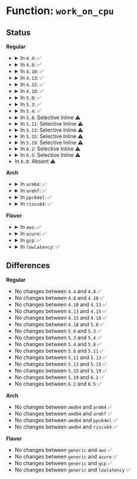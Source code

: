 # Function: <code>work_on_cpu</code>

## Status
<b>Regular</b>
<ul>
<li>
<details>
<summary>In <code>4.4</code>: ✅</summary>

```c
long int work_on_cpu(int cpu, long int (*fn)(void *), void *arg);
```

**Collision:** Unique Global

**Inline:** No

**Transformation:** False

**Instances:**

```
In kernel/workqueue.c (ffffffff8109b020)
Location: kernel/workqueue.c:4610
Inline: False
Direct callers:
  - arch/x86/kernel/acpi/cstate.c:acpi_processor_ffh_cstate_probe
  - drivers/pci/pci-driver.c:pci_device_probe
  - drivers/acpi/processor_throttling.c:acpi_processor_set_throttling
  - drivers/acpi/processor_throttling.c:acpi_processor_set_throttling
  - drivers/cpufreq/powernow-k8.c:powernowk8_target
```
**Symbols:**

```
ffffffff8109b020-ffffffff8109b0af: work_on_cpu (STB_GLOBAL)
```
</details>
</li>
<li>
<details>
<summary>In <code>4.8</code>: ✅</summary>

```c
long int work_on_cpu(int cpu, long int (*fn)(void *), void *arg);
```

**Collision:** Unique Global

**Inline:** No

**Transformation:** False

**Instances:**

```
In kernel/workqueue.c (ffffffff8109e620)
Location: kernel/workqueue.c:4698
Inline: False
Direct callers:
  - arch/x86/kernel/acpi/cstate.c:acpi_processor_ffh_cstate_probe
  - drivers/pci/pci-driver.c:pci_device_probe
  - drivers/acpi/processor_throttling.c:acpi_processor_set_throttling
  - drivers/acpi/processor_throttling.c:acpi_processor_set_throttling
  - drivers/cpufreq/powernow-k8.c:powernowk8_target
```
**Symbols:**

```
ffffffff8109e620-ffffffff8109e6af: work_on_cpu (STB_GLOBAL)
```
</details>
</li>
<li>
<details>
<summary>In <code>4.10</code>: ✅</summary>

```c
long int work_on_cpu(int cpu, long int (*fn)(void *), void *arg);
```

**Collision:** Unique Global

**Inline:** No

**Transformation:** False

**Instances:**

```
In kernel/workqueue.c (ffffffff810a3200)
Location: kernel/workqueue.c:4728
Inline: False
Direct callers:
  - arch/x86/kernel/acpi/cstate.c:acpi_processor_ffh_cstate_probe
  - drivers/pci/pci-driver.c:pci_device_probe
  - drivers/acpi/processor_throttling.c:acpi_processor_set_throttling
  - drivers/acpi/processor_throttling.c:acpi_processor_set_throttling
  - drivers/cpufreq/powernow-k8.c:powernowk8_target
```
**Symbols:**

```
ffffffff810a3200-ffffffff810a328f: work_on_cpu (STB_GLOBAL)
```
</details>
</li>
<li>
<details>
<summary>In <code>4.13</code>: ✅</summary>

```c
long int work_on_cpu(int cpu, long int (*fn)(void *), void *arg);
```

**Collision:** Unique Global

**Inline:** No

**Transformation:** False

**Instances:**

```
In kernel/workqueue.c (ffffffff810a04e0)
Location: kernel/workqueue.c:4748
Inline: False
Direct callers:
  - arch/x86/kernel/acpi/cstate.c:acpi_processor_ffh_cstate_probe
  - kernel/workqueue.c:work_on_cpu_safe
  - drivers/pci/pci-driver.c:pci_device_probe
  - drivers/acpi/processor_throttling.c:call_on_cpu
  - drivers/cpufreq/powernow-k8.c:powernowk8_target
```
**Symbols:**

```
ffffffff810a04e0-ffffffff810a0565: work_on_cpu (STB_GLOBAL)
```
</details>
</li>
<li>
<details>
<summary>In <code>4.15</code>: ✅</summary>

```c
long int work_on_cpu(int cpu, long int (*fn)(void *), void *arg);
```

**Collision:** Unique Global

**Inline:** No

**Transformation:** False

**Instances:**

```
In kernel/workqueue.c (ffffffff810a6a80)
Location: kernel/workqueue.c:4774
Inline: False
Direct callers:
  - arch/x86/kernel/acpi/cstate.c:acpi_processor_ffh_cstate_probe
  - kernel/workqueue.c:work_on_cpu_safe
  - drivers/pci/pci-driver.c:pci_device_probe
  - drivers/acpi/processor_throttling.c:call_on_cpu
  - drivers/cpufreq/powernow-k8.c:powernowk8_target
```
**Symbols:**

```
ffffffff810a6a80-ffffffff810a6b05: work_on_cpu (STB_GLOBAL)
```
</details>
</li>
<li>
<details>
<summary>In <code>4.18</code>: ✅</summary>

```c
long int work_on_cpu(int cpu, long int (*fn)(void *), void *arg);
```

**Collision:** Unique Global

**Inline:** No

**Transformation:** False

**Instances:**

```
In kernel/workqueue.c (ffffffff810ad710)
Location: kernel/workqueue.c:4891
Inline: False
Direct callers:
  - arch/x86/kernel/acpi/cstate.c:acpi_processor_ffh_cstate_probe
  - kernel/workqueue.c:work_on_cpu_safe
  - drivers/pci/pci-driver.c:pci_device_probe
  - drivers/cpufreq/powernow-k8.c:powernowk8_target
```
**Symbols:**

```
ffffffff810ad710-ffffffff810ad797: work_on_cpu (STB_GLOBAL)
```
</details>
</li>
<li>
<details>
<summary>In <code>5.0</code>: ✅</summary>

```c
long int work_on_cpu(int cpu, long int (*fn)(void *), void *arg);
```

**Collision:** Unique Global

**Inline:** No

**Transformation:** False

**Instances:**

```
In kernel/workqueue.c (ffffffff810b6a00)
Location: kernel/workqueue.c:4914
Inline: False
Direct callers:
  - arch/x86/kernel/acpi/cstate.c:acpi_processor_ffh_cstate_probe
  - kernel/workqueue.c:work_on_cpu_safe
  - drivers/pci/pci-driver.c:pci_device_probe
  - drivers/cpufreq/powernow-k8.c:powernowk8_target
```
**Symbols:**

```
ffffffff810b6a00-ffffffff810b6a87: work_on_cpu (STB_GLOBAL)
```
</details>
</li>
<li>
<details>
<summary>In <code>5.3</code>: ✅</summary>

```c
long int work_on_cpu(int cpu, long int (*fn)(void *), void *arg);
```

**Collision:** Unique Global

**Inline:** No

**Transformation:** False

**Instances:**

```
In kernel/workqueue.c (ffffffff810bce50)
Location: kernel/workqueue.c:5059
Inline: False
Direct callers:
  - arch/x86/kernel/acpi/cstate.c:acpi_processor_ffh_cstate_probe
  - kernel/workqueue.c:work_on_cpu_safe
  - drivers/pci/pci-driver.c:pci_device_probe
  - drivers/cpufreq/powernow-k8.c:powernowk8_target
```
**Symbols:**

```
ffffffff810bce50-ffffffff810bced3: work_on_cpu (STB_GLOBAL)
```
</details>
</li>
<li>
<details>
<summary>In <code>5.4</code>: ✅</summary>

```c
long int work_on_cpu(int cpu, long int (*fn)(void *), void *arg);
```

**Collision:** Unique Global

**Inline:** No

**Transformation:** False

**Instances:**

```
In kernel/workqueue.c (ffffffff810c2ad0)
Location: kernel/workqueue.c:5093
Inline: False
Direct callers:
  - arch/x86/kernel/acpi/cstate.c:acpi_processor_ffh_cstate_probe
  - kernel/workqueue.c:work_on_cpu_safe
  - drivers/pci/pci-driver.c:pci_device_probe
  - drivers/cpufreq/powernow-k8.c:powernowk8_target
```
**Symbols:**

```
ffffffff810c2ad0-ffffffff810c2b53: work_on_cpu (STB_GLOBAL)
```
</details>
</li>
<li>
<details>
<summary>In <code>5.8</code>: Selective Inline ⚠️</summary>

```c
long int work_on_cpu(int cpu, long int (*fn)(void *), void *arg);
```

**Collision:** Unique Global

**Inline:** Selective

**Transformation:** False

**Instances:**

```
In kernel/workqueue.c (ffffffff810ca26c)
Location: kernel/workqueue.c:5116
Inline: True
Inline callers:
  - kernel/workqueue.c:work_on_cpu_safe
Direct callers:
  - arch/x86/kernel/acpi/cstate.c:acpi_processor_ffh_cstate_probe
  - drivers/pci/pci-driver.c:pci_call_probe
  - drivers/acpi/processor_throttling.c:__acpi_processor_set_throttling
  - drivers/acpi/processor_throttling.c:__acpi_processor_set_throttling
  - drivers/acpi/processor_throttling.c:acpi_processor_get_throttling
  - drivers/cpufreq/powernow-k8.c:powernowk8_target
```
**Symbols:**

```
ffffffff810c93f0-ffffffff810c9471: work_on_cpu (STB_GLOBAL)
```
</details>
</li>
<li>
<details>
<summary>In <code>5.11</code>: Selective Inline ⚠️</summary>

```c
long int work_on_cpu(int cpu, long int (*fn)(void *), void *arg);
```

**Collision:** Unique Global

**Inline:** Selective

**Transformation:** False

**Instances:**

```
In kernel/workqueue.c (ffffffff810c539c)
Location: kernel/workqueue.c:5137
Inline: True
Inline callers:
  - kernel/workqueue.c:work_on_cpu_safe
Direct callers:
  - arch/x86/kernel/acpi/cstate.c:acpi_processor_ffh_cstate_probe
  - drivers/pci/pci-driver.c:pci_call_probe
  - drivers/acpi/processor_throttling.c:__acpi_processor_set_throttling
  - drivers/acpi/processor_throttling.c:__acpi_processor_set_throttling
  - drivers/acpi/processor_throttling.c:acpi_processor_get_throttling
  - drivers/cpufreq/powernow-k8.c:powernowk8_target
```
**Symbols:**

```
ffffffff810c4530-ffffffff810c45b1: work_on_cpu (STB_GLOBAL)
```
</details>
</li>
<li>
<details>
<summary>In <code>5.13</code>: Selective Inline ⚠️</summary>

```c
long int work_on_cpu(int cpu, long int (*fn)(void *), void *arg);
```

**Collision:** Unique Global

**Inline:** Selective

**Transformation:** False

**Instances:**

```
In kernel/workqueue.c (ffffffff810c6c8c)
Location: kernel/workqueue.c:5144
Inline: True
Inline callers:
  - kernel/workqueue.c:work_on_cpu_safe
Direct callers:
  - arch/x86/kernel/acpi/cstate.c:acpi_processor_ffh_cstate_probe
  - drivers/pci/pci-driver.c:pci_device_probe
  - drivers/acpi/processor_throttling.c:__acpi_processor_set_throttling
  - drivers/acpi/processor_throttling.c:__acpi_processor_set_throttling
  - drivers/acpi/processor_throttling.c:acpi_processor_get_throttling
  - drivers/cpufreq/powernow-k8.c:powernowk8_target
```
**Symbols:**

```
ffffffff810c5dc0-ffffffff810c5e41: work_on_cpu (STB_GLOBAL)
```
</details>
</li>
<li>
<details>
<summary>In <code>5.15</code>: Selective Inline ⚠️</summary>

```c
long int work_on_cpu(int cpu, long int (*fn)(void *), void *arg);
```

**Collision:** Unique Global

**Inline:** Selective

**Transformation:** False

**Instances:**

```
In kernel/workqueue.c (ffffffff810d993c)
Location: kernel/workqueue.c:5197
Inline: True
Inline callers:
  - kernel/workqueue.c:work_on_cpu_safe
Direct callers:
  - arch/x86/kernel/acpi/cstate.c:acpi_processor_ffh_cstate_probe
  - drivers/pci/pci-driver.c:pci_device_probe
  - drivers/acpi/processor_throttling.c:__acpi_processor_set_throttling
  - drivers/acpi/processor_throttling.c:__acpi_processor_set_throttling
  - drivers/acpi/processor_throttling.c:acpi_processor_get_throttling
  - drivers/cpufreq/powernow-k8.c:powernowk8_target
```
**Symbols:**

```
ffffffff810d8aa0-ffffffff810d8b21: work_on_cpu (STB_GLOBAL)
```
</details>
</li>
<li>
<details>
<summary>In <code>5.19</code>: Selective Inline ⚠️</summary>

```c
long int work_on_cpu(int cpu, long int (*fn)(void *), void *arg);
```

**Collision:** Unique Global

**Inline:** Selective

**Transformation:** False

**Instances:**

```
In kernel/workqueue.c (ffffffff810f362a)
Location: kernel/workqueue.c:5182
Inline: True
Inline callers:
  - kernel/workqueue.c:work_on_cpu_safe
Direct callers:
  - arch/x86/kernel/acpi/cstate.c:acpi_processor_ffh_cstate_probe
  - drivers/pci/pci-driver.c:pci_call_probe
  - drivers/acpi/processor_throttling.c:__acpi_processor_set_throttling
  - drivers/acpi/processor_throttling.c:__acpi_processor_set_throttling
  - drivers/acpi/processor_throttling.c:acpi_processor_get_throttling
  - drivers/cpufreq/powernow-k8.c:powernowk8_target
```
**Symbols:**

```
ffffffff810f34f0-ffffffff810f357b: work_on_cpu (STB_GLOBAL)
```
</details>
</li>
<li>
<details>
<summary>In <code>6.2</code>: Selective Inline ⚠️</summary>

```c
long int work_on_cpu(int cpu, long int (*fn)(void *), void *arg);
```

**Collision:** Unique Global

**Inline:** Selective

**Transformation:** False

**Instances:**

```
In kernel/workqueue.c (ffffffff8111506a)
Location: kernel/workqueue.c:5191
Inline: True
Inline callers:
  - kernel/workqueue.c:work_on_cpu_safe
Direct callers:
  - arch/x86/kernel/acpi/cstate.c:acpi_processor_ffh_cstate_probe
  - drivers/pci/pci-driver.c:pci_call_probe
  - drivers/acpi/processor_throttling.c:__acpi_processor_set_throttling
  - drivers/acpi/processor_throttling.c:__acpi_processor_set_throttling
  - drivers/acpi/processor_throttling.c:acpi_processor_get_throttling
  - drivers/cpufreq/powernow-k8.c:powernowk8_target
```
**Symbols:**

```
ffffffff81113c00-ffffffff81113c8b: work_on_cpu (STB_GLOBAL)
```
</details>
</li>
<li>
<details>
<summary>In <code>6.5</code>: Selective Inline ⚠️</summary>

```c
long int work_on_cpu(int cpu, long int (*fn)(void *), void *arg);
```

**Collision:** Unique Global

**Inline:** Selective

**Transformation:** False

**Instances:**

```
In kernel/workqueue.c (ffffffff8112103a)
Location: kernel/workqueue.c:5584
Inline: True
Inline callers:
  - kernel/workqueue.c:work_on_cpu_safe
Direct callers:
  - arch/x86/kernel/acpi/cstate.c:acpi_processor_ffh_cstate_probe
  - kernel/cpu.c:cpu_down_maps_locked
  - drivers/pci/pci-driver.c:pci_call_probe
  - drivers/acpi/processor_throttling.c:__acpi_processor_set_throttling
  - drivers/acpi/processor_throttling.c:__acpi_processor_set_throttling
  - drivers/acpi/processor_throttling.c:acpi_processor_get_throttling
  - drivers/cpufreq/powernow-k8.c:powernowk8_target
```
**Symbols:**

```
ffffffff811203c0-ffffffff8112044b: work_on_cpu (STB_GLOBAL)
```
</details>
</li>
<li>
In <code>6.8</code>: Absent ⚠️
</li>
</ul>
<b>Arch</b>
<ul>
<li>
<details>
<summary>In <code>arm64</code>: ✅</summary>

```c
long int work_on_cpu(int cpu, long int (*fn)(void *), void *arg);
```

**Collision:** Unique Global

**Inline:** No

**Transformation:** False

**Instances:**

```
In kernel/workqueue.c (ffff80001011f888)
Location: kernel/workqueue.c:5093
Inline: False
Direct callers:
  - kernel/workqueue.c:work_on_cpu_safe
  - drivers/pci/pci-driver.c:pci_device_probe
```
**Symbols:**

```
ffff80001011f888-ffff80001011f924: work_on_cpu (STB_GLOBAL)
```
</details>
</li>
<li>
<details>
<summary>In <code>armhf</code>: ✅</summary>

```c
long int work_on_cpu(int cpu, long int (*fn)(void *), void *arg);
```

**Collision:** Unique Global

**Inline:** No

**Transformation:** False

**Instances:**

```
In kernel/workqueue.c (c0373874)
Location: kernel/workqueue.c:5093
Inline: False
Direct callers:
  - kernel/workqueue.c:work_on_cpu_safe
```
**Symbols:**

```
c0373874-c0373920: work_on_cpu (STB_GLOBAL)
```
</details>
</li>
<li>
<details>
<summary>In <code>ppc64el</code>: ✅</summary>

```c
long int work_on_cpu(int cpu, long int (*fn)(void *), void *arg);
```

**Collision:** Unique Global

**Inline:** No

**Transformation:** False

**Instances:**

```
In kernel/workqueue.c (c000000000169c00)
Location: kernel/workqueue.c:5093
Inline: False
Direct callers:
  - kernel/workqueue.c:work_on_cpu_safe
  - drivers/pci/pci-driver.c:pci_device_probe
```
**Symbols:**

```
c000000000169c00-c000000000169cb4: work_on_cpu (STB_GLOBAL)
```
</details>
</li>
<li>
<details>
<summary>In <code>riscv64</code>: ✅</summary>

```c
long int work_on_cpu(int cpu, long int (*fn)(void *), void *arg);
```

**Collision:** Unique Global

**Inline:** No

**Transformation:** False

**Instances:**

```
In kernel/workqueue.c (ffffffe0000d87b8)
Location: kernel/workqueue.c:5093
Inline: False
Direct callers:
  - kernel/workqueue.c:work_on_cpu_safe
```
**Symbols:**

```
ffffffe0000d87b8-ffffffe0000d8850: work_on_cpu (STB_GLOBAL)
```
</details>
</li>
</ul>
<b>Flavor</b>
<ul>
<li>
<details>
<summary>In <code>aws</code>: ✅</summary>

```c
long int work_on_cpu(int cpu, long int (*fn)(void *), void *arg);
```

**Collision:** Unique Global

**Inline:** No

**Transformation:** False

**Instances:**

```
In kernel/workqueue.c (ffffffff810bce40)
Location: kernel/workqueue.c:5093
Inline: False
Direct callers:
  - arch/x86/kernel/acpi/cstate.c:acpi_processor_ffh_cstate_probe
  - kernel/workqueue.c:work_on_cpu_safe
  - drivers/pci/pci-driver.c:pci_device_probe
  - drivers/cpufreq/powernow-k8.c:powernowk8_target
```
**Symbols:**

```
ffffffff810bce40-ffffffff810bcec3: work_on_cpu (STB_GLOBAL)
```
</details>
</li>
<li>
<details>
<summary>In <code>azure</code>: ✅</summary>

```c
long int work_on_cpu(int cpu, long int (*fn)(void *), void *arg);
```

**Collision:** Unique Global

**Inline:** No

**Transformation:** False

**Instances:**

```
In kernel/workqueue.c (ffffffff810ab680)
Location: kernel/workqueue.c:5093
Inline: False
Direct callers:
  - arch/x86/kernel/acpi/cstate.c:acpi_processor_ffh_cstate_probe
  - kernel/workqueue.c:work_on_cpu_safe
  - drivers/pci/pci-driver.c:pci_device_probe
  - drivers/cpufreq/powernow-k8.c:powernowk8_target
```
**Symbols:**

```
ffffffff810ab680-ffffffff810ab703: work_on_cpu (STB_GLOBAL)
```
</details>
</li>
<li>
<details>
<summary>In <code>gcp</code>: ✅</summary>

```c
long int work_on_cpu(int cpu, long int (*fn)(void *), void *arg);
```

**Collision:** Unique Global

**Inline:** No

**Transformation:** False

**Instances:**

```
In kernel/workqueue.c (ffffffff810bc3a0)
Location: kernel/workqueue.c:5093
Inline: False
Direct callers:
  - arch/x86/kernel/acpi/cstate.c:acpi_processor_ffh_cstate_probe
  - kernel/workqueue.c:work_on_cpu_safe
  - drivers/pci/pci-driver.c:pci_device_probe
  - drivers/cpufreq/powernow-k8.c:powernowk8_target
```
**Symbols:**

```
ffffffff810bc3a0-ffffffff810bc423: work_on_cpu (STB_GLOBAL)
```
</details>
</li>
<li>
<details>
<summary>In <code>lowlatency</code>: ✅</summary>

```c
long int work_on_cpu(int cpu, long int (*fn)(void *), void *arg);
```

**Collision:** Unique Global

**Inline:** No

**Transformation:** False

**Instances:**

```
In kernel/workqueue.c (ffffffff810c46d0)
Location: kernel/workqueue.c:5093
Inline: False
Direct callers:
  - arch/x86/kernel/acpi/cstate.c:acpi_processor_ffh_cstate_probe
  - kernel/workqueue.c:work_on_cpu_safe
  - drivers/pci/pci-driver.c:pci_device_probe
  - drivers/cpufreq/powernow-k8.c:powernowk8_target
```
**Symbols:**

```
ffffffff810c46d0-ffffffff810c4753: work_on_cpu (STB_GLOBAL)
```
</details>
</li>
</ul>

## Differences
<b>Regular</b>
<ul>
<li>
No changes between <code>4.4</code> and <code>4.8</code> ✅
</li>
<li>
No changes between <code>4.8</code> and <code>4.10</code> ✅
</li>
<li>
No changes between <code>4.10</code> and <code>4.13</code> ✅
</li>
<li>
No changes between <code>4.13</code> and <code>4.15</code> ✅
</li>
<li>
No changes between <code>4.15</code> and <code>4.18</code> ✅
</li>
<li>
No changes between <code>4.18</code> and <code>5.0</code> ✅
</li>
<li>
No changes between <code>5.0</code> and <code>5.3</code> ✅
</li>
<li>
No changes between <code>5.3</code> and <code>5.4</code> ✅
</li>
<li>
No changes between <code>5.4</code> and <code>5.8</code> ✅
</li>
<li>
No changes between <code>5.8</code> and <code>5.11</code> ✅
</li>
<li>
No changes between <code>5.11</code> and <code>5.13</code> ✅
</li>
<li>
No changes between <code>5.13</code> and <code>5.15</code> ✅
</li>
<li>
No changes between <code>5.15</code> and <code>5.19</code> ✅
</li>
<li>
No changes between <code>5.19</code> and <code>6.2</code> ✅
</li>
<li>
No changes between <code>6.2</code> and <code>6.5</code> ✅
</li>
</ul>
<b>Arch</b>
<ul>
<li>
No changes between <code>amd64</code> and <code>arm64</code> ✅
</li>
<li>
No changes between <code>amd64</code> and <code>armhf</code> ✅
</li>
<li>
No changes between <code>amd64</code> and <code>ppc64el</code> ✅
</li>
<li>
No changes between <code>amd64</code> and <code>riscv64</code> ✅
</li>
</ul>
<b>Flavor</b>
<ul>
<li>
No changes between <code>generic</code> and <code>aws</code> ✅
</li>
<li>
No changes between <code>generic</code> and <code>azure</code> ✅
</li>
<li>
No changes between <code>generic</code> and <code>gcp</code> ✅
</li>
<li>
No changes between <code>generic</code> and <code>lowlatency</code> ✅
</li>
</ul>

